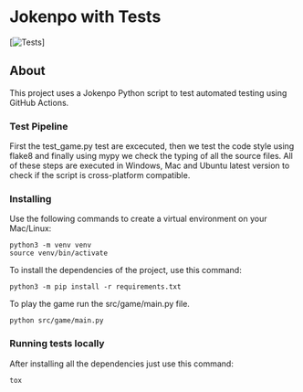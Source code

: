 # Jokenpo with Tests

[![Tests](https://github.com/francisco-forero-pataquiva/jokenpo-with-tests/actions/workflows/test_pipeline.yml/badge.svg?branch=main)]

## About 

This project uses a Jokenpo Python script to test automated testing using GitHub Actions. 

### Test Pipeline 

First the test_game.py test are excecuted, then we test the code style using flake8 and finally using mypy we check the typing of all the source files. All of these steps are executed in Windows, Mac and Ubuntu latest version to check if the script is cross-platform compatible.

### Installing

Use the following commands to create a virtual environment on your Mac/Linux:

```
python3 -m venv venv
source venv/bin/activate
```

To install the dependencies of the project, use this command:

```
python3 -m pip install -r requirements.txt
```

To play the game run the src/game/main.py file.

```
python src/game/main.py
```

### Running tests locally

After installing all the dependencies just use this command:

```
tox
```
